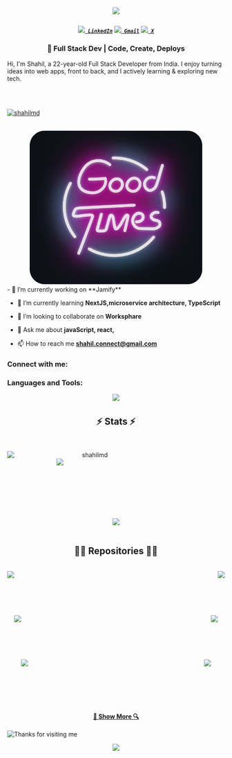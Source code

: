 
<h1 align="center">
  <a >
    <img src="https://readme-typing-svg.herokuapp.com/?lines=Hello,+There!+👋;This+is+MD+SHAHIL....;Nice+to+meet+you!&center=true&size=30">
  </a>
</h1>

<h5 align="center">
  <code><a href="www.linkedin.com/in/web-dev-md-shahil" title="LinkedIn Profile"><img width="14" src="https://skillicons.dev/icons?i=linkedin"> LinkedIn</a></code>
  <code><a href="mailto:shahil.connect@gmail.com" title="Stack Overflow Profile"><img width="14" src="https://skillicons.dev/icons?i=gmail"> Gmail</a></code>
  <code><a href="https://x.com/MdShahil220" title="X Profile"><img width="14" src="https://skillicons.dev/icons?i=twitter"> X</a></code>
</h5>
<h3 align="center">🌟 Full Stack Dev | Code, Create, Deploys</h3>
Hi, I'm Shahil, a 22-year-old Full Stack Developer from India. I enjoy turning ideas into web apps, front to back, and I actively learning & exploring new tech.


<br></br>
<p align="left"> <a href="https://github.com/ryo-ma/github-profile-trophy"><img src="https://github-profile-trophy.vercel.app/?username=shahilmd" alt="shahilmd" /></a> </p>
<div align="center">
	<br>
		<img src="good-times.svg" width="400px">
	<br>
</div>
- 🔭 I’m currently working on **Jamify**

- 🌱 I’m currently learning **NextJS,microservice architecture, TypeScript**

- 👯 I’m looking to collaborate on **Worksphare**

- 💬 Ask me about **javaScript, react,**

- 📫 How to reach me **shahil.connect@gmail.com**

<h3 align="left">Connect with me:</h3>
<p align="left">
</p>

<h3 align="left">Languages and Tools:</h3>
<p align="center">
  <a href="https://skillicons.dev">
    <img src="https://skillicons.dev/icons?i=git,appwrite,js,ts,css,tailwindcss,html,react,express,nodejs,mongodb,mysql,postgresql,redux,redis" />
  </a>
</p>

<h2 align="center">⚡ Stats ⚡</h2>
<br>
<p align=center>
  <div align=center>
    <a  title="Go to Source">
      <img align="left" width=390 src="https://streak-stats.demolab.com/?user=ShahilMd&theme=react&border=61dafb&hide_border=true" alt="shahilmd" />
    </a>
    <a  title="Go to Source">
      <img align="right" width=390 src="https://github-readme-stats.vercel.app/api?username=ShahilMd&show_icons=true&theme=react&border_color=61dafb&hide_border=true" />
    </a>
  </div>
  <br><br><br><br><br><br><br><br><br>
  <div align=center>
    <a>
      <img height=200 align="center" src="https://github-readme-stats.vercel.app/api/top-langs/?username=ShahilMd&hide=c%23,powershell,Mathematica,Ruby,Objective-C,Objective-C%2b%2b,Cuda&title_color=61dafb&text_color=ffffff&icon_color=61dafb&bg_color=20232a&langs_count=8&layout=compact&border_color=61dafb&hide_border=true&size_weight=0.5&count_weight=0.5" />
    </a>
  </div>
  <br>

  <h2 align="center">👨‍💻 Repositories 👨‍💻</h2>
<br>
<div width="100%" align="center">
  <a align="left" href="https://github.com/ShahilMd/Spotify_Clone" title="Jamify"><img align="left" height="115" src="https://github-readme-stats.vercel.app/api/pin/?username=ShahilMd&repo=Spotify_Clone&theme=react&border_color=61dafb&border_radius=10"></a><a align="right" href="https://github.com/ShahilMd/leetlab" title="LeetLab"><img align="right" height="115" src="https://github-readme-stats.vercel.app/api/pin/?username=ShahilMd&repo=leetlab&theme=react&border_color=61dafb&border_radius=10"></a>
</div>
<br/><br/><br/><br/><br/><br/>
<div width="100%" align="center">
  <a align="left" href="https://github.com/zumrudu-anka/Turkce-Heceleme-CPP" title="Turkce-Heceleme-CPP"><img align="left" height="115" src="https://github-readme-stats.vercel.app/api/pin/?username=zumrudu-anka&repo=Turkce-Heceleme-CPP&theme=react&border_color=61dafb&border_radius=10"></a>
  <a align="right" href="https://github.com/zumrudu-anka/CopyMoveForgeryDetectionWithDCT" title="Copy&Move Forgery Detection With DCT"><img align="right" height="115" src="https://github-readme-stats.vercel.app/api/pin/?username=zumrudu-anka&repo=CopyMoveForgeryDetectionWithDCT&theme=react&border_color=61dafb&border_radius=10"></a>
</div>
<br/><br/><br/><br/><br/><br/>
<div width="100%" align="center">
  <a align="left" href="https://github.com/zumrudu-anka/cpp-openmp-needleman-wunsch" title="Needleman Wunsch Algorithm With OpenMP"><img align="left" height="115" src="https://github-readme-stats.vercel.app/api/pin/?username=zumrudu-anka&repo=cpp-openmp-needleman-wunsch&theme=react&border_color=61dafb&border_radius=10"></a>
  <a align="right" href="https://github.com/zumrudu-anka/javascript-minesweeper" title="Minesweeper"><img align="right" height="115" src="https://github-readme-stats.vercel.app/api/pin/?username=zumrudu-anka&repo=javascript-minesweeper&theme=react&border_color=61dafb&border_radius=10"></a>
</div>
<br/><br/><br/><br/><br/><br/>

<h4 align="center">
  <a href="https://github.com/zumrudu-anka?tab=repositories" title="Show Repositories">🔎 Show More 🔍</a>
</h4>
  
<img height="120" alt="Thanks for visiting me" width="100%" src="https://raw.githubusercontent.com/BrunnerLivio/brunnerlivio/master/images/marquee.svg" />
<p align="center">
  <img src="https://capsule-render.vercel.app/api?type=waving&color=gradient&height=60&section=footer&width=100"/>
</p>
